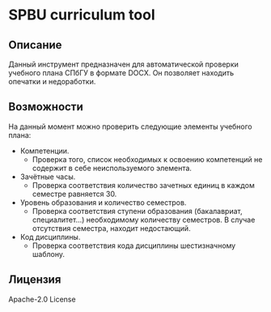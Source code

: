 # SPBU curriculum tool

## Описание

Данный инструмент предназначен для автоматической проверки учебного плана СПбГУ в формате DOCX. Он позволяет находить опечатки и недоработки.

## Возможности

На данный момент можно проверить следующие элементы учебного плана:

* Компетенции.
  - Проверка того, список необходимых к освоению компетенций не содержит в себе неиспользуемого элемента.
* Зачётные часы.
  - Проверка соответствия количество зачетных единиц в каждом семестре равняется 30.
* Уровень образования и количество семестров.
  - Проверка соответствия ступени образования (бакалавриат, специалитет...) необходимому количеству семестров. В случае отсутствия семестра, находит недостающий.
* Код дисциплины.
  - Проверка соответствия кода дисциплины шестизначному шаблону.

## Лицензия

Apache-2.0 License
